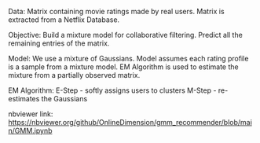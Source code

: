 Data:
	Matrix containing movie ratings made by real users.
	Matrix is extracted from a Netflix Database.
	
Objective:
	Build a mixture model for collaborative filtering. 
	Predict all the remaining entries of the matrix.
	
Model:
	We use a mixture of Gaussians.
	Model assumes each rating profile is a sample from a mixture model.
	EM Algorithm is used to estimate the mixture from a partially observed matrix.
	
EM Algorithm:
	E-Step - softly assigns users to clusters
	M-Step - re-estimates the Gaussians
	
nbviewer link:
	https://nbviewer.org/github/OnlineDimension/gmm_recommender/blob/main/GMM.ipynb
	
